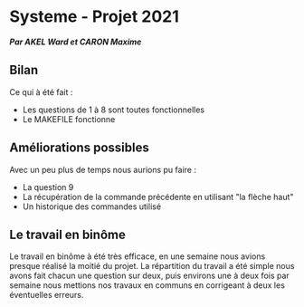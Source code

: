# **Systeme - Projet 2021**

***Par AKEL Ward et CARON Maxime***

## __Bilan__

Ce qui à été fait :

- Les questions de 1 à 8 sont toutes fonctionnelles
- Le MAKEFILE fonctionne


## __Améliorations possibles__

Avec un peu plus de temps nous aurions pu faire :
- La question 9
- La récupération de la commande précédente en utilisant "la flèche haut"
- Un historique des commandes utilisé

## __Le travail en binôme__

Le travail en binôme à été très efficace, en une semaine nous avions presque réalisé la moitié du projet.
La répartition du travail a été simple nous avons fait chacun une question sur deux, puis environs une à deux fois par semaine nous mettions nos travaux en communs en corrigeant à deux les éventuelles erreurs.
